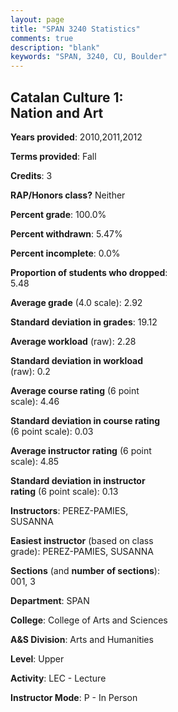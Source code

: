 ```yaml
---
layout: page
title: "SPAN 3240 Statistics"
comments: true
description: "blank"
keywords: "SPAN, 3240, CU, Boulder"
--- 
```

<head>
<script src="https://ajax.googleapis.com/ajax/libs/jquery/2.1.3/jquery.min.js"></script>
<script src="https://dl.dropboxusercontent.com/s/pc42nxpaw1ea4o9/highcharts.js?dl=0"></script>
<!-- <script src="../assets/js/highcharts.js"></script> -->
<style type="text/css">@font-face {
	font-family: "Bebas Neue";
	src: url(https://www.filehosting.org/file/details/544349/BebasNeue%20Regular.otf) format("opentype");
	}
	h1.Bebas { 
		font-family: "Bebas Neue", Verdana, Tahoma;
	}
</style>
</head>
<body>
	<div id="container" style="float: right; width: 45%; height: 88%; margin-left: 2.5%; margin-right: 2.5%;"></div>
	<script language="JavaScript">
		$(document).ready(function() {
		var chart = {type: 'column'};
		var title = {text: 'Grade Distribution'};
		var xAxis = {categories: ['A','B','C','D','F'],crosshair: true};
		var yAxis = {min: 0,title: {text: 'Percentage'}};
		var tooltip = {headerFormat: '<center><b><span style="font-size:20px">{point.key}</span></b></center>',
		               pointFormat: '<td style="padding:0"><b>{point.y:.1f}%</b></td>',
		               footerFormat: '</table>',shared: true,useHTML: true};
		var plotOptions = {column: {pointPadding: 0.0,borderWidth: 0}};  
		var credits = {enabled: false};var series= [{name: 'Percent',data: [24.64,55.07,18.84,1.45,0.0,]}];
		var json = {};
		json.chart = chart;
		json.title = title;
		json.tooltip = tooltip;
		json.xAxis = xAxis;
		json.yAxis = yAxis;  
		json.series = series;
		json.plotOptions = plotOptions;  
		json.credits = credits;
		$('#container').highcharts(json);
	});
	</script>
</body>
			   
## Catalan Culture 1: Nation and Art

**Years provided**: 2010,2011,2012

**Terms provided**: Fall

**Credits**: 3

**RAP/Honors class?** Neither

**Percent grade**: 100.0%

**Percent withdrawn**: 5.47%

**Percent incomplete**: 0.0%

**Proportion of students who dropped**: 5.48

**Average grade** (4.0 scale): 2.92

**Standard deviation in grades**: 19.12

**Average workload** (raw): 2.28

**Standard deviation in workload** (raw): 0.2

**Average course rating** (6 point scale): 4.46

**Standard deviation in course rating** (6 point scale): 0.03

**Average instructor rating** (6 point scale): 4.85

**Standard deviation in instructor rating** (6 point scale): 0.13

**Instructors**: PEREZ-PAMIES, SUSANNA

**Easiest instructor** (based on class grade): PEREZ-PAMIES, SUSANNA

**Sections** (and **number of sections**): 001, 3

**Department**: SPAN

**College**: College of Arts and Sciences

**A&S Division**: Arts and Humanities

**Level**: Upper

**Activity**: LEC - Lecture

**Instructor Mode**: P  - In Person